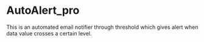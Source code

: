 # AutoAlert_pro
This is an automated email notifier through threshold which gives alert when data value crosses a certain level.
